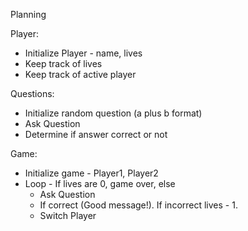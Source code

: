 Planning

  Player: 
  - Initialize Player - name, lives
  - Keep track of lives
  - Keep track of active player

  Questions:  
  - Initialize random question (a plus b format)
  - Ask Question
  - Determine if answer correct or not

  Game: 
  - Initialize game - Player1, Player2
  - Loop - If lives are 0, game over, else
    - Ask Question
    - If correct (Good message!). If incorrect lives - 1.
    - Switch Player
